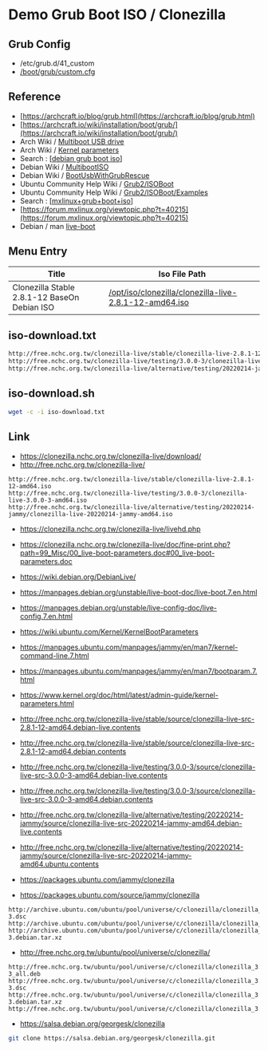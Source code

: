 

# Demo Grub Boot ISO / Clonezilla

## Grub Config

* /etc/grub.d/41_custom
* [/boot/grub/custom.cfg](custom.cfg)


## Reference

* [https://archcraft.io/blog/grub.html](https://archcraft.io/blog/grub.html)
* [https://archcraft.io/wiki/installation/boot/grub/](https://archcraft.io/wiki/installation/boot/grub/)
* Arch Wiki / [Multiboot USB drive](https://wiki.archlinux.org/title/Multiboot_USB_drive#Configuring_GRUB)
* Arch Wiki / [Kernel parameters](https://wiki.archlinux.org/title/Kernel_parameters#GRUB)
* Search : [[debian grub boot iso](https://www.google.com/search?q=debian+grub+boot+iso)]
* Debian Wiki / [MultibootISO](https://wiki.debian.org/DebianLive/MultibootISO)
* Debian Wiki / [BootUsbWithGrubRescue](https://wiki.debian.org/BootUsbWithGrubRescue)
* Ubuntu Community Help Wiki / [Grub2/ISOBoot](https://help.ubuntu.com/community/Grub2/ISOBoot)
* Ubuntu Community Help Wiki / [ Grub2/ISOBoot/Examples](https://help.ubuntu.com/community/Grub2/ISOBoot/Examples)
* Search : [[mxlinux+grub+boot+iso](https://www.google.com/search?q=mxlinux+grub+boot+iso)]
* [https://forum.mxlinux.org/viewtopic.php?t=40215](https://forum.mxlinux.org/viewtopic.php?t=40215)
* Debian / man [live-boot](https://manpages.debian.org/unstable/live-boot-doc/live-boot.7.en.html)




## Menu Entry

| Title | Iso File Path |
| --- | --- |
| Clonezilla Stable 2.8.1-12 BaseOn Debian ISO | [/opt/iso/clonezilla/clonezilla-live-2.8.1-12-amd64.iso](http://free.nchc.org.tw/clonezilla-live/stable/clonezilla-live-2.8.1-12-amd64.iso) |




## iso-download.txt

``` sh
http://free.nchc.org.tw/clonezilla-live/stable/clonezilla-live-2.8.1-12-amd64.iso
http://free.nchc.org.tw/clonezilla-live/testing/3.0.0-3/clonezilla-live-3.0.0-3-amd64.iso
http://free.nchc.org.tw/clonezilla-live/alternative/testing/20220214-jammy/clonezilla-live-20220214-jammy-amd64.iso
```


## iso-download.sh

``` sh
wget -c -i iso-download.txt
```


## Link

* https://clonezilla.nchc.org.tw/clonezilla-live/download/
* http://free.nchc.org.tw/clonezilla-live/


```
http://free.nchc.org.tw/clonezilla-live/stable/clonezilla-live-2.8.1-12-amd64.iso
http://free.nchc.org.tw/clonezilla-live/testing/3.0.0-3/clonezilla-live-3.0.0-3-amd64.iso
http://free.nchc.org.tw/clonezilla-live/alternative/testing/20220214-jammy/clonezilla-live-20220214-jammy-amd64.iso
```





* https://clonezilla.nchc.org.tw/clonezilla-live/livehd.php
* https://clonezilla.nchc.org.tw/clonezilla-live/doc/fine-print.php?path=99_Misc/00_live-boot-parameters.doc#00_live-boot-parameters.doc


* https://wiki.debian.org/DebianLive/
* https://manpages.debian.org/unstable/live-boot-doc/live-boot.7.en.html
* https://manpages.debian.org/unstable/live-config-doc/live-config.7.en.html

* https://wiki.ubuntu.com/Kernel/KernelBootParameters
* https://manpages.ubuntu.com/manpages/jammy/en/man7/kernel-command-line.7.html
* https://manpages.ubuntu.com/manpages/jammy/en/man7/bootparam.7.html
* https://www.kernel.org/doc/html/latest/admin-guide/kernel-parameters.html


* http://free.nchc.org.tw/clonezilla-live/stable/source/clonezilla-live-src-2.8.1-12-amd64.debian-live.contents
* http://free.nchc.org.tw/clonezilla-live/stable/source/clonezilla-live-src-2.8.1-12-amd64.debian.contents
* http://free.nchc.org.tw/clonezilla-live/testing/3.0.0-3/source/clonezilla-live-src-3.0.0-3-amd64.debian-live.contents
* http://free.nchc.org.tw/clonezilla-live/testing/3.0.0-3/source/clonezilla-live-src-3.0.0-3-amd64.debian.contents


* http://free.nchc.org.tw/clonezilla-live/alternative/testing/20220214-jammy/source/clonezilla-live-src-20220214-jammy-amd64.debian-live.contents
* http://free.nchc.org.tw/clonezilla-live/alternative/testing/20220214-jammy/source/clonezilla-live-src-20220214-jammy-amd64.ubuntu.contents


* https://packages.ubuntu.com/jammy/clonezilla
* https://packages.ubuntu.com/source/jammy/clonezilla


```
http://archive.ubuntu.com/ubuntu/pool/universe/c/clonezilla/clonezilla_3.35.2-3.dsc
http://archive.ubuntu.com/ubuntu/pool/universe/c/clonezilla/clonezilla_3.35.2.orig.tar.xz
http://archive.ubuntu.com/ubuntu/pool/universe/c/clonezilla/clonezilla_3.35.2-3.debian.tar.xz
```


* http://free.nchc.org.tw/ubuntu/pool/universe/c/clonezilla/

```
http://free.nchc.org.tw/ubuntu/pool/universe/c/clonezilla/clonezilla_3.35.2-3_all.deb
http://free.nchc.org.tw/ubuntu/pool/universe/c/clonezilla/clonezilla_3.35.2-3.dsc
http://free.nchc.org.tw/ubuntu/pool/universe/c/clonezilla/clonezilla_3.35.2-3.debian.tar.xz
http://free.nchc.org.tw/ubuntu/pool/universe/c/clonezilla/clonezilla_3.35.2.orig.tar.xz
```


* https://salsa.debian.org/georgesk/clonezilla

``` sh
git clone https://salsa.debian.org/georgesk/clonezilla.git
```
